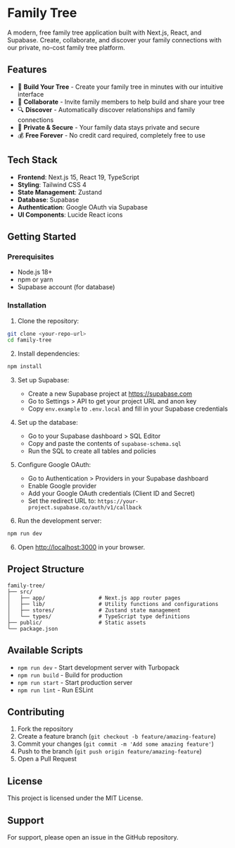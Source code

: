 # Family Tree

A modern, free family tree application built with Next.js, React, and Supabase. Create, collaborate, and discover your family connections with our private, no-cost family tree platform.

## Features

- 🌳 **Build Your Tree** - Create your family tree in minutes with our intuitive interface
- 👥 **Collaborate** - Invite family members to help build and share your tree
- 🔍 **Discover** - Automatically discover relationships and family connections
- 🔐 **Private & Secure** - Your family data stays private and secure
- 💰 **Free Forever** - No credit card required, completely free to use

## Tech Stack

- **Frontend**: Next.js 15, React 19, TypeScript
- **Styling**: Tailwind CSS 4
- **State Management**: Zustand
- **Database**: Supabase
- **Authentication**: Google OAuth via Supabase
- **UI Components**: Lucide React icons

## Getting Started

### Prerequisites

- Node.js 18+ 
- npm or yarn
- Supabase account (for database)

### Installation

1. Clone the repository:
```bash
git clone <your-repo-url>
cd family-tree
```

2. Install dependencies:
```bash
npm install
```

3. Set up Supabase:
   - Create a new Supabase project at https://supabase.com
   - Go to Settings > API to get your project URL and anon key
   - Copy `env.example` to `.env.local` and fill in your Supabase credentials

4. Set up the database:
   - Go to your Supabase dashboard > SQL Editor
   - Copy and paste the contents of `supabase-schema.sql`
   - Run the SQL to create all tables and policies

5. Configure Google OAuth:
   - Go to Authentication > Providers in your Supabase dashboard
   - Enable Google provider
   - Add your Google OAuth credentials (Client ID and Secret)
   - Set the redirect URL to: `https://your-project.supabase.co/auth/v1/callback`

6. Run the development server:
```bash
npm run dev
```

6. Open [http://localhost:3000](http://localhost:3000) in your browser.

## Project Structure

```
family-tree/
├── src/
│   ├── app/                 # Next.js app router pages
│   ├── lib/                 # Utility functions and configurations
│   ├── stores/              # Zustand state management
│   └── types/               # TypeScript type definitions
├── public/                  # Static assets
└── package.json
```

## Available Scripts

- `npm run dev` - Start development server with Turbopack
- `npm run build` - Build for production
- `npm run start` - Start production server
- `npm run lint` - Run ESLint

## Contributing

1. Fork the repository
2. Create a feature branch (`git checkout -b feature/amazing-feature`)
3. Commit your changes (`git commit -m 'Add some amazing feature'`)
4. Push to the branch (`git push origin feature/amazing-feature`)
5. Open a Pull Request

## License

This project is licensed under the MIT License.

## Support

For support, please open an issue in the GitHub repository.
